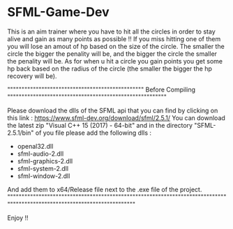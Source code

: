 # SFML-Game-Dev

This is an aim trainer where you have to hit all the circles in order to stay alive and gain as many points as possible !!
If you miss hitting one of them you will lose an amout of hp based on the size of the circle. The smaller the circle the bigger the penality will be,
and the bigger the circle the smaller the penality will be. 
As for when u hit a circle you gain points you get some hp back based on the radius of the circle (the smaller the bigger the hp recovery will be).

"""""""""""""""""""""""""""""""""""""""""""""""" Before Compiling """"""""""""""""""""""""""""""""""""""""""""""""""""""""

Please download the dlls of the SFML api that you can find by clicking on this link : 
https://www.sfml-dev.org/download/sfml/2.5.1/
You can download the latest zip "Visual C++ 15 (2017) - 64-bit" and in the directory "SFML-2.5.1/bin" of you file please add the following dlls : 
  - openal32.dll
  - sfml-audio-2.dll
  - sfml-graphics-2.dll
  - sfml-system-2.dll
  - sfml-window-2.dll

And add them to x64/Release file next to the .exe file of the project.
""""""""""""""""""""""""""""""""""""""""""""""""""""""""""""""""""""""""""""""""""""""""""""""""""""""""""""""""""""""""""


Enjoy !! 

